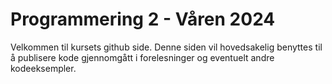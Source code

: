 # Programmering 2 - Våren 2024
Velkommen til kursets github side. Denne siden vil hovedsakelig benyttes til å publisere kode gjennomgått i forelesninger og eventuelt andre kodeeksempler.
